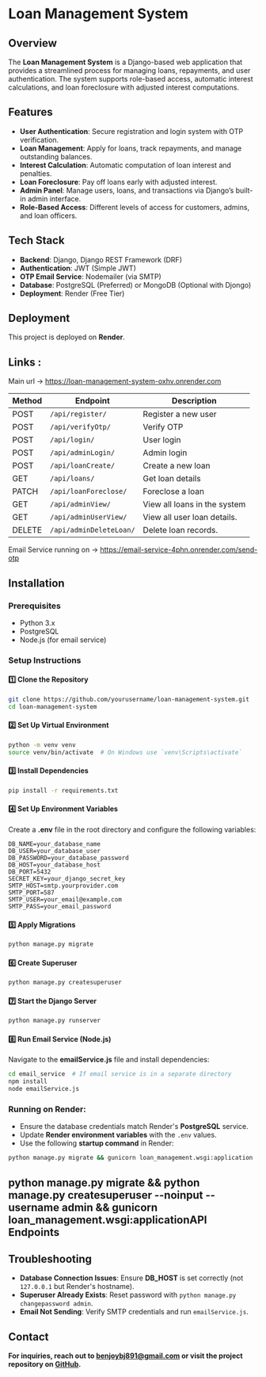 # Loan Management System

## Overview

The **Loan Management System** is a Django-based web application that provides a streamlined process for managing loans, repayments, and user authentication. The system supports role-based access, automatic interest calculations, and loan foreclosure with adjusted interest computations.

## Features

- **User Authentication**: Secure registration and login system with OTP verification.
- **Loan Management**: Apply for loans, track repayments, and manage outstanding balances.
- **Interest Calculation**: Automatic computation of loan interest and penalties.
- **Loan Foreclosure**: Pay off loans early with adjusted interest.
- **Admin Panel**: Manage users, loans, and transactions via Django’s built-in admin interface.
- **Role-Based Access**: Different levels of access for customers, admins, and loan officers.

## Tech Stack

- **Backend**: Django, Django REST Framework (DRF)
- **Authentication**: JWT (Simple JWT)
- **OTP Email Service**: Nodemailer (via SMTP)
- **Database**: PostgreSQL (Preferred) or MongoDB (Optional with Djongo)
- **Deployment**: Render (Free Tier)

## Deployment

This project is deployed on **Render**.
## Links :
Main url -> https://loan-management-system-oxhv.onrender.com 

| Method | Endpoint                | Description                  |
| ------ | ----------------------- | ---------------------------- |
| POST   | `/api/register/`        | Register a new user          |
| POST   | `/api/verifyOtp/`       | Verify OTP                   |
| POST   | `/api/login/`           | User login                   |
| POST   | `/api/adminLogin/`      | Admin login                  |
| POST   | `/api/loanCreate/`      | Create a new loan            |
| GET    | `/api/loans/`           | Get loan details             |
| PATCH  | `/api/loanForeclose/`   | Foreclose a loan             |
| GET    | `/api/adminView/`       | View all loans in the system |
| GET    | `/api/adminUserView/`   | View all user loan details.  |
| DELETE | `/api/adminDeleteLoan/` | Delete loan records.         |

Email Service running on -> https://email-service-4phn.onrender.com/send-otp


## Installation

### **Prerequisites**

- Python 3.x
- PostgreSQL
- Node.js (for email service)

### **Setup Instructions**

#### 1️⃣ Clone the Repository

```sh
git clone https://github.com/yourusername/loan-management-system.git
cd loan-management-system
```

#### 2️⃣ Set Up Virtual Environment

```sh
python -m venv venv
source venv/bin/activate  # On Windows use `venv\Scripts\activate`
```

#### 3️⃣ Install Dependencies

```sh
pip install -r requirements.txt
```

#### 4️⃣ Set Up Environment Variables

Create a **.env** file in the root directory and configure the following variables:

```
DB_NAME=your_database_name
DB_USER=your_database_user
DB_PASSWORD=your_database_password
DB_HOST=your_database_host
DB_PORT=5432
SECRET_KEY=your_django_secret_key
SMTP_HOST=smtp.yourprovider.com
SMTP_PORT=587
SMTP_USER=your_email@example.com
SMTP_PASS=your_email_password
```

#### 5️⃣ Apply Migrations

```sh
python manage.py migrate
```

#### 6️⃣ Create Superuser

```sh
python manage.py createsuperuser
```

#### 7️⃣ Start the Django Server

```sh
python manage.py runserver
```

#### 8️⃣ Run Email Service (Node.js)

Navigate to the **emailService.js** file and install dependencies:

```sh
cd email_service  # If email service is in a separate directory
npm install
node emailService.js
```



### Running on Render:

- Ensure the database credentials match Render's **PostgreSQL** service.
- Update **Render environment variables** with the `.env` values.
- Use the following **startup command** in Render:

```sh
python manage.py migrate && gunicorn loan_management.wsgi:application
```

## python manage.py migrate && python manage.py createsuperuser --noinput --username admin && gunicorn loan\_management.wsgi\:applicationAPI Endpoints


## Troubleshooting

- **Database Connection Issues**: Ensure **DB\_HOST** is set correctly (not `127.0.0.1` but Render's hostname).
- **Superuser Already Exists**: Reset password with `python manage.py changepassword admin`.
- **Email Not Sending**: Verify SMTP credentials and run `emailService.js`.

## Contact

**For inquiries, reach out to **[**benjoybj891@gmail.com**](mailto\:benjoybj891@gmail.com)** or visit the project repository on **[**GitHub**](https://github.com/yourusername/loan-management-system)**.**

